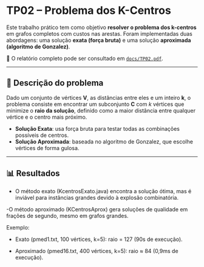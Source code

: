 # TP02 – Problema dos K-Centros

Este trabalho prático tem como objetivo **resolver o problema dos k-centros** em grafos completos com custos nas arestas. Foram implementadas duas abordagens: uma solução **exata (força bruta)** e uma solução **aproximada (algoritmo de Gonzalez)**.

📄 O relatório completo pode ser consultado em [`docs/TP02.pdf`](docs/TP02.pdf).

---

## 📖 Descrição do problema
Dado um conjunto de vértices **V**, as distâncias entre eles e um inteiro **k**, o problema consiste em encontrar um subconjunto **C** com *k* vértices que minimize o **raio da solução**, definido como a maior distância entre qualquer vértice e o centro mais próximo.

- **Solução Exata**: usa força bruta para testar todas as combinações possíveis de centros.  
- **Solução Aproximada**: baseada no algoritmo de Gonzalez, que escolhe vértices de forma gulosa.  

---

## 📊 Resultados

- O método exato (KcentrosExato.java) encontra a solução ótima, mas é inviável para instâncias grandes devido à explosão combinatória.

 -O método aproximado (KCentrosAprox) gera soluções de qualidade em frações de segundo, mesmo em grafos grandes.

Exemplo:

- Exato (pmed1.txt, 100 vértices, k=5): raio = 127 (90s de execução).

- Aproximado (pmed16.txt, 400 vértices, k=5): raio ≈ 84 (0,9ms de execução).

